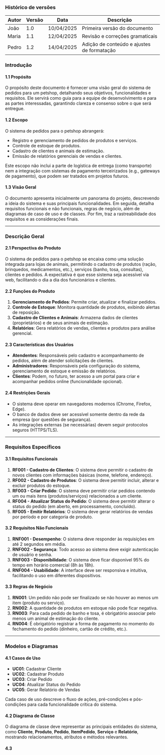 ### Histórico de versões 

| Autor | Versão | Data       | Descrição                               |
|-------|-------|------------|------------------------------------------|
| João  | 1.0   | 10/04/2025 | Primeira versão do documento             |
| Maria | 1.1   | 12/04/2025 | Revisão e correções gramaticais          |
| Pedro | 1.2   | 14/04/2025 | Adição de conteúdo e ajustes de formatação|


### Introdução 

#### 1.1 Propósito 
O propósito deste documento é fornecer uma visão geral do sistema de pedidos para um petshop, detalhando seus objetivos, funcionalidades e requisitos. Ele servirá como guia para a equipe de desenvolvimento e para as partes interessadas, garantindo clareza e consenso sobre o que será entregue.

#### 1.2 Escopo
O sistema de pedidos para o petshop abrangerá:
- Registro e gerenciamento de pedidos de produtos e serviços.
- Controle de estoque de produtos.
- Cadastro de clientes e animais de estimação.
- Emissão de relatórios gerenciais de vendas e clientes.

Este escopo não inclui a parte de logística de entrega (como transporte) nem a integração com sistemas de pagamento terceirizados (e.g., gateways de pagamento), que podem ser tratados em projetos futuros.

#### 1.3 Visão Geral
O documento apresenta inicialmente um panorama do projeto, descrevendo a ideia do sistema e suas principais funcionalidades. Em seguida, detalha requisitos funcionais e não funcionais, regras de negócio, além de diagramas de caso de uso e de classes. Por fim, traz a rastreabilidade dos requisitos e as considerações finais.

---

### Descrição Geral 

#### 2.1 Perspectiva do Produto
O sistema de pedidos para o petshop se encaixa como uma solução integrada para lojas de animais, permitindo o cadastro de produtos (ração, brinquedos, medicamentos, etc.), serviços (banho, tosa, consultas), clientes e pedidos. A expectativa é que esse sistema seja acessível via web, facilitando o dia a dia dos funcionários e clientes.

#### 2.2 Funções do Produto 
1. **Gerenciamento de Pedidos**: Permite criar, atualizar e finalizar pedidos.
2. **Controle de Estoque**: Monitora quantidade de produtos, exibindo alertas de reposição.
3. **Cadastro de Clientes e Animais**: Armazena dados de clientes (proprietários) e de seus animais de estimação.
4. **Relatórios**: Gera relatórios de vendas, clientes e produtos para análise gerencial.

#### 2.3 Características dos Usuários
- **Atendentes**: Responsáveis pelo cadastro e acompanhamento de pedidos, além de atender solicitações de clientes.
- **Administradores**: Responsáveis pela configuração do sistema, gerenciamento de estoque e emissão de relatórios.
- **Clientes**: Podem, no futuro, ter acesso a um portal para criar e acompanhar pedidos online (funcionalidade opcional).

#### 2.4 Restrições Gerais
- O sistema deve operar em navegadores modernos (Chrome, Firefox, Edge).
- O banco de dados deve ser acessível somente dentro da rede da empresa (por questões de segurança).
- As integrações externas (se necessárias) devem seguir protocolos seguros (HTTPS/TLS).

---

### Requisitos Específicos

#### 3.1 Requisitos Funcionais 
1. **RF001 - Cadastro de Clientes**: O sistema deve permitir o cadastro de novos clientes com informações básicas (nome, telefone, endereço).
2. **RF002 - Cadastro de Produtos**: O sistema deve permitir incluir, alterar e excluir produtos do estoque.
3. **RF003 - Criar Pedido**: O sistema deve permitir criar pedidos contendo um ou mais itens (produtos/serviços) relacionados a um cliente.
4. **RF004 - Atualizar Status do Pedido**: O sistema deve permitir alterar o status do pedido (em aberto, em processamento, concluído).
5. **RF005 - Emitir Relatórios**: O sistema deve gerar relatórios de vendas por período e por categoria de produto.

#### 3.2 Requisitos Não Funcionais 
1. **RNF001 - Desempenho**: O sistema deve responder às requisições em até 2 segundos em média.
2. **RNF002 - Segurança**: Todo acesso ao sistema deve exigir autenticação de usuário e senha.
3. **RNF003 - Disponibilidade**: O sistema deve ficar disponível 95% do tempo em horário comercial (8h às 18h).
4. **RNF004 - Usabilidade**: A interface deve ser responsiva e intuitiva, facilitando o uso em diferentes dispositivos.

#### 3.3 Regras de Negócio
1. **RN001**: Um pedido não pode ser finalizado se não houver ao menos um item (produto ou serviço).
2. **RN002**: A quantidade de produtos em estoque não pode ficar negativa. 
3. **RN003**: Para cada pedido de banho e tosa, é obrigatório associar pelo menos um animal de estimação do cliente.
4. **RN004**: É obrigatório registrar a forma de pagamento no momento do fechamento do pedido (dinheiro, cartão de crédito, etc.).

---

### Modelos e Diagramas

#### 4.1 Casos de Uso
- **UC01**: Cadastrar Cliente
- **UC02**: Cadastrar Produto
- **UC03**: Criar Pedido
- **UC04**: Atualizar Status do Pedido
- **UC05**: Gerar Relatório de Vendas

Cada caso de uso descreve o fluxo de ações, pré-condições e pós-condições para cada funcionalidade crítica do sistema.

#### 4.2 Diagrama de Classe 
O diagrama de classe deve representar as principais entidades do sistema, como **Cliente**, **Produto**, **Pedido**, **ItemPedido**, **Serviço** e **Relatório**, mostrando relacionamentos, atributos e métodos relevantes.

#### 4.3
